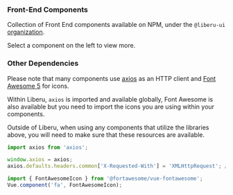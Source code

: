 ### Front-End Components

Collection of Front End components available on NPM, 
under the `@liberu-ui` [organization](https://www.npmjs.com/search?q=%40liberu-ui).

Select a component on the left to view more.

### Other Dependencies

Please note that many components use [axios](https://github.com/axios/axios) as an HTTP client
and [Font Awesome 5](https://fontawesome.com/) for icons.

Within Liberu, `axios` is imported and available globally, Font Awesome is also available but you need to import
the icons you are using within your components.

Outside of Liberu, when using any components that utilize the libraries above, you will need to make sure 
that these resources are available.

```js
import axios from 'axios';

window.axios = axios;
axios.defaults.headers.common['X-Requested-With'] = 'XMLHttpRequest'; //only when using Laravel
```

```js
import { FontAwesomeIcon } from '@fortawesome/vue-fontawesome';
Vue.component('fa', FontAwesomeIcon);
```


